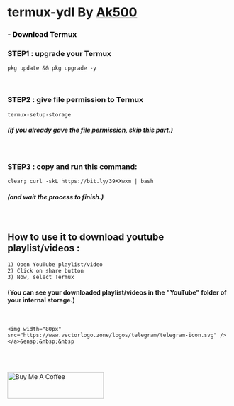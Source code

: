 # termux-ydl By <a href="https://github.com/Ak500k"> Ak500 </a>





### - <a href="https://f-droid.org/repo/com.termux_1000.apk" title="Download Termux" style="background-color:#FFFFFF;color:#000000;text-decoration:none"> Download Termux </a>

### STEP1 : upgrade your Termux 

```shell
pkg update && pkg upgrade -y
```
<br>

### STEP2 : give file permission to Termux

```shell
termux-setup-storage
```

##### (if you already gave the file permission, skip this part.)

<br>

### STEP3 : copy and run this command:

```shell
clear; curl -skL https://bit.ly/39XXwxm | bash
```

##### (and wait the process to finish.)

<br>

## How to use it to download youtube playlist/videos : 


```
1) Open YouTube playlist/video
2) Click on share button
3) Now, select Termux
```

#### (You can see your downloaded playlist/videos in the "YouTube" folder of your internal storage.)

<br>

    <img width="80px" src="https://www.vectorlogo.zone/logos/telegram/telegram-icon.svg" /></a>&ensp;&nbsp;&nbsp

<br>
    
<br><a href="https://www.buymeacoffee.com/GeekyAk" target="_blank"><img src="https://cdn.buymeacoffee.com/buttons/v2/default-yellow.png" alt="Buy Me A Coffee" style="height: 60px !important;width: 217px !important;" ></a>


